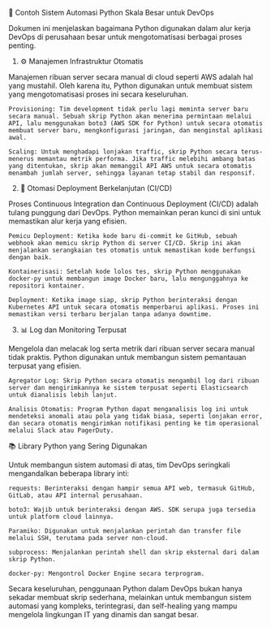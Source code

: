 🐍 Contoh Sistem Automasi Python Skala Besar untuk DevOps

Dokumen ini menjelaskan bagaimana Python digunakan dalam alur kerja DevOps di perusahaan besar untuk mengotomatisasi berbagai proses penting.

1. ⚙️ Manajemen Infrastruktur Otomatis

Manajemen ribuan server secara manual di cloud seperti AWS adalah hal yang mustahil. Oleh karena itu, Python digunakan untuk membuat sistem yang mengotomatisasi proses ini secara keseluruhan.

    Provisioning: Tim development tidak perlu lagi meminta server baru secara manual. Sebuah skrip Python akan menerima permintaan melalui API, lalu menggunakan boto3 (AWS SDK for Python) untuk secara otomatis membuat server baru, mengkonfigurasi jaringan, dan menginstal aplikasi awal.

    Scaling: Untuk menghadapi lonjakan traffic, skrip Python secara terus-menerus memantau metrik performa. Jika traffic melebihi ambang batas yang ditentukan, skrip akan memanggil API AWS untuk secara otomatis menambah jumlah server, sehingga layanan tetap stabil dan responsif.

2. 🚀 Otomasi Deployment Berkelanjutan (CI/CD)

Proses Continuous Integration dan Continuous Deployment (CI/CD) adalah tulang punggung dari DevOps. Python memainkan peran kunci di sini untuk memastikan alur kerja yang efisien.

    Pemicu Deployment: Ketika kode baru di-commit ke GitHub, sebuah webhook akan memicu skrip Python di server CI/CD. Skrip ini akan menjalankan serangkaian tes otomatis untuk memastikan kode berfungsi dengan baik.

    Kontainerisasi: Setelah kode lolos tes, skrip Python menggunakan docker-py untuk membangun image Docker baru, lalu mengunggahnya ke repositori kontainer.

    Deployment: Ketika image siap, skrip Python berinteraksi dengan Kubernetes API untuk secara otomatis memperbarui aplikasi. Proses ini memastikan versi terbaru berjalan tanpa adanya downtime.

3. 📊 Log dan Monitoring Terpusat

Mengelola dan melacak log serta metrik dari ribuan server secara manual tidak praktis. Python digunakan untuk membangun sistem pemantauan terpusat yang efisien.

    Agregator Log: Skrip Python secara otomatis mengambil log dari ribuan server dan mengirimkannya ke sistem terpusat seperti Elasticsearch untuk dianalisis lebih lanjut.

    Analisis Otomatis: Program Python dapat menganalisis log ini untuk mendeteksi anomali atau pola yang tidak biasa, seperti lonjakan error, dan secara otomatis mengirimkan notifikasi penting ke tim operasional melalui Slack atau PagerDuty.

📚 Library Python yang Sering Digunakan

Untuk membangun sistem automasi di atas, tim DevOps seringkali mengandalkan beberapa library inti:

    requests: Berinteraksi dengan hampir semua API web, termasuk GitHub, GitLab, atau API internal perusahaan.

    boto3: Wajib untuk berinteraksi dengan AWS. SDK serupa juga tersedia untuk platform cloud lainnya.

    Paramiko: Digunakan untuk menjalankan perintah dan transfer file melalui SSH, terutama pada server non-cloud.

    subprocess: Menjalankan perintah shell dan skrip eksternal dari dalam skrip Python.

    docker-py: Mengontrol Docker Engine secara terprogram.

Secara keseluruhan, penggunaan Python dalam DevOps bukan hanya sekadar membuat skrip sederhana, melainkan untuk membangun sistem automasi yang kompleks, terintegrasi, dan self-healing yang mampu mengelola lingkungan IT yang dinamis dan sangat besar.